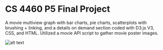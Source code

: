 # CS 4460 P5 Final Project

A movie multiview graph with bar charts, pie charts, scatterplots with brushing + linking, and a details on demand section coded with D3.js V3, CSS, and HTML. Utilized a movie API script to gather movie poster images.

![alt text](https://github.com/Johnnyhoboy/D3-Movie-Multiview/blob/master/Multiview.png)

